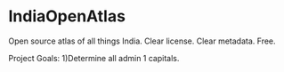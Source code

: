 # IndiaOpenAtlas
Open source atlas of all things India. Clear license. Clear metadata. Free.

Project Goals:
1)Determine all admin 1 capitals.
